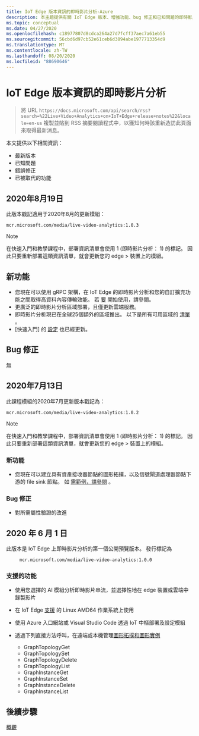 ```yaml
---
title: IoT Edge 版本資訊的即時影片分析-Azure
description: 本主題提供有關 IoT Edge 版本、增強功能、bug 修正和已知問題的即時影片分析版本資訊。
ms.topic: conceptual
ms.date: 04/27/2020
ms.openlocfilehash: c18977807d8cdca264a27d7fcff37aec7a61eb55
ms.sourcegitcommit: 56cbd6d97cb52e61ceb6d3894abe1977713354d9
ms.translationtype: MT
ms.contentlocale: zh-TW
ms.lasthandoff: 08/20/2020
ms.locfileid: "88690646"
---
```

# <a name="live-video-analytics-on-iot-edge-release-notes"></a>IoT Edge 版本資訊的即時影片分析

>將 URL `https://docs.microsoft.com/api/search/rss?search=%22Live+Video+Analytics+on+IoT+Edge+release+notes%22&locale=en-us` 複製並貼到 RSS 摘要閱讀程式中，以獲知何時該重新造訪此頁面來取得最新消息。

本文提供以下相關資訊：

* 最新版本
* 已知問題
* 錯誤修正
* 已被取代的功能

## <a name="august-19-2020"></a>2020年8月19日

此版本戳記適用于2020年8月的更新模組：

```
mcr.microsoft.com/media/live-video-analytics:1.0.3
```

> [!NOTE]
> 在快速入門和教學課程中，部署資訊清單會使用 1 (即時影片分析： 1) 的標記。 因此只要重新部署這類資訊清單，就會更新您的 edge > 裝置上的模組。

## <a name="new-features"></a>新功能 

* 您現在可以使用 gRPC 架構，在 IoT Edge 的即時影片分析和您的自訂擴充功能之間取得高資料內容傳輸效能。 若 [要](analyze-live-video-use-your-grpc-model-quickstart.md) 開始使用，請參閱。
* 更廣泛的即時影片分析區域部署，且僅更新雲端服務。  
* 即時影片分析現已在全球25個額外的區域推出。 以下是所有可用區域的 [清單](https://azure.microsoft.com/global-infrastructure/services/?products=media-services) 。  
* [快速入門] 的 [設定](https://aka.ms/lva-edge/setup-resources-for-samples) 也已經更新。 

## <a name="bug-fixes"></a>Bug 修正 

無 

## <a name="july-13-2020"></a>2020年7月13日

此課程模組的2020年7月更新版本戳記為：

```
mcr.microsoft.com/media/live-video-analytics:1.0.2
```

> [!NOTE]
> 在快速入門和教學課程中，部署資訊清單會使用 1 (即時影片分析： 1) 的標記。 因此只要重新部署這類資訊清單，就會更新您的 edge > 裝置上的模組。

### <a name="new-features"></a>新功能
* 您現在可以建立具有資產接收器節點的圖形拓撲，以及信號閘道處理器節點下游的 file sink 節點。 如 [需範例，請參閱](https://github.com/Azure/live-video-analytics/tree/master/MediaGraph/topologies/evr-motion-assets-files) 。

### <a name="bug-fixes"></a>Bug 修正
* 對所需屬性驗證的改進

## <a name="june-1-2020"></a>2020 年 6 月 1 日

此版本是 IoT Edge 上即時影片分析的第一個公開預覽版本。 發行標記為

```
     mcr.microsoft.com/media/live-video-analytics:1.0.0
```

### <a name="supported-functionalities"></a>支援的功能
* 使用您選擇的 AI 模組分析即時影片串流，並選擇性地在 edge 裝置或雲端中錄製影片
* 在 IoT Edge [支援](../../iot-edge/support.md) 的 Linux AMD64 作業系統上使用
* 使用 Azure 入口網站或 Visual Studio Code 透過 IoT 中樞部署及設定模組
* 透過下列直接方法呼叫，在遠端或本機管理[圖形拓撲和圖形實例](media-graph-concept.md#media-graph-topologies-and-instances)

    *   GraphTopologyGet
    *   GraphTopologySet
    *   GraphTopologyDelete
    *   GraphTopologyList
    *   GraphInstanceGet
    *   GraphInstanceSet
    *   GraphInstanceDelete
    *   GraphInstanceList


## <a name="next-steps"></a>後續步驟

[概觀](overview.md)
